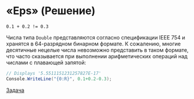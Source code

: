 # «Eps» (Решение)
```
0.1 + 0.2 != 0.3
```
Числа типа ```Double``` представляются согласно спецификации IEEE 754 и хранятся в 64-разрядном бинарном формате. К сожалению, многие десятичные нецелые числа невозможно представить в таком формате, что часто сказывается при выполнении арифметических операций над числами с плавающей запятой:
```cs
// Displays '5.5511151231257827E-17'
Console.WriteLine("{0:R}", 0.1+0.2-0.3);
```
[Задача](./Eps-Q.md)
